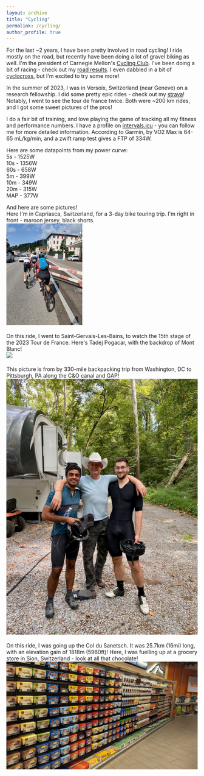 ```yaml
---
layout: archive
title: "Cycling"
permalink: /cycling/
author_profile: true
---
```


For the last ~2 years, I have been pretty involved in road cycling! I ride mostly on the road, but recently have been doing a lot of gravel biking as well. I'm the president of Carnegie Mellon's [Cycling Club](https://www.strava.com/clubs/carnegie-mellon-cycling-club-8373). I've been doing a bit of racing - check out my [road results](https://www.road-results.com/racer/238880). I even dabbled in a bit of [cyclocross](https://www.crossresults.com/racer/213429), but I'm excited to try some more! <br>

In the summer of 2023, I was in Versoix, Switzerland (near Geneve) on a research fellowship. I did some pretty epic rides - check out my [strava](https://www.strava.com/athletes/89886847)! Notably, I went to see the tour de france twice. Both were ~200 km rides, and I got some sweet pictures of the pros! <br>

I do a fair bit of training, and love playing the game of tracking all my fitness and performance numbers. I have a profile on [intervals.icu](https://intervals.icu/) - you can follow me for more detailed information. According to Garmin, by VO2 Max is 64-65 mL/kg/min, and a zwift ramp test gives a FTP of 334W.
<br>

Here are some datapoints from my power curve: <br>
  5s  - 1525W <br>
  10s - 1356W <br>
  60s - 658W  <br>
  5m  - 399W  <br>
  10m - 349W  <br>
  20m - 315W  <br>
  MAP - 377W  <br>


And here are some pictures!<br>
Here I'm in Capriasca, Switzerland, for a 3-day bike touring trip. I'm right in front - maroon jersey, black shorts. <br>
<img src='/images/capriasca_me_back.jpg' alt="drawing" width="200"/> <br>
<br>
On this ride, I went to Saint-Gervais-Les-Bains, to watch the 15th stage of the 2023 Tour de France. Here's Tadej Pogacar, with the backdrop of Mont Blanc! <br>
<img src='/images/tadej_montblanc.jpg'>  <br>
<br>
This picture is from by 330-mile backpacking trip from Washington, DC to Pittsburgh, PA along the C&O canal and GAP! <br>
<img src='/images/dc_trip_with_tarun.jpg'>  <br>
<br>
On this ride, I was going up the Col du Sanetsch. It was 25.7km (16mi) long, with an elevation gain of 1818m (5960ft)! Here, I was fuelling up at a grocery store in Sion, Switzerland - look at all that chocolate! <br>
<img src='/images/wall_of_chocolate.jpg'> 

